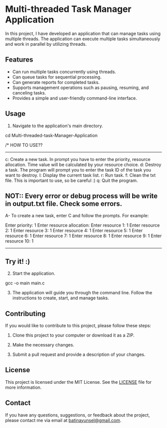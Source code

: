 # Multi-threaded Task Manager Application

In this project, I have developed an application that can manage tasks using multiple threads. The application can execute multiple tasks simultaneously and work in parallel by utilizing threads.


## Features

- Can run multiple tasks concurrently using threads.
- Can queue tasks for sequential processing.
- Can generate reports for completed tasks.
- Supports management operations such as pausing, resuming, and canceling tasks.
- Provides a simple and user-friendly command-line interface.


## Usage

1. Navigate to the application's main directory.

cd Multi-threaded-task-Manager-Application


/* HOW TO USE?? 

-----------------------------------
c: Create a new task. In prompt you have to enter the priority, resource allocation. Time value will be calculated by your resource choice. 
d: Destroy a task. The program will prompt you to enter the task ID of the task you want to destroy.
l: Display the current task list.
r: Run task. 
f: Clean the txt file. This is important to use, so be careful :)
q: Quit the program.

NOT:: Every error or debug process will be write in output.txt file. Check some errors. 
-----------------------------------

A- To create a new task, enter C and follow the prompts. For example:

Enter priority: 1
Enter resource allocation:
Enter resource 1: 1
Enter resource 2: 1
Enter resource 3: 1
Enter resource 4: 1
Enter resource 5: 1
Enter resource 6: 1
Enter resource 7: 1
Enter resource 8: 1
Enter resource 9: 1
Enter resource 10: 1

--------------------------
Try it! :)
--------------------------

2. Start the application.

gcc -o main main.c


3. The application will guide you through the command line. Follow the instructions to create, start, and manage tasks.


## Contributing

If you would like to contribute to this project, please follow these steps:

1. Clone this project to your computer or download it as a ZIP.

2. Make the necessary changes.

3. Submit a pull request and provide a description of your changes.


## License

This project is licensed under the MIT License. See the [LICENSE](LICENSE) file for more information.


## Contact

If you have any questions, suggestions, or feedback about the project, please contact me via email at [batinayunsel@gmail.com](mailto:batinayunsel@gmail.com).
